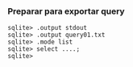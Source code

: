 ### Preparar para exportar query
~~~
sqlite> .output stdout
sqlite> .output query01.txt
sqlite> .mode list
sqlite> select ....;
sqlite> 

~~~



